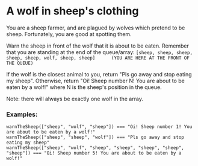 # A wolf in sheep's clothing

You are a sheep farmer, and are plagued by wolves which pretend to be sheep. Fortunately, you are good at spotting them.

Warn the sheep in front of the wolf that it is about to be eaten. Remember that you are standing at the end of the queue/array:
`[sheep, sheep, sheep, sheep, sheep, wolf, sheep, sheep]      (YOU ARE HERE AT THE FRONT OF THE QUEUE)`

If the wolf is the closest animal to you, return "Pls go away and stop eating my sheep".
Otherwise, return "Oi! Sheep number N! You are about to be eaten by a wolf!" where N is the sheep's position in the queue.

Note: there will always be exactly one wolf in the array.

### Examples:
```
warnTheSheep(["sheep", "wolf", "sheep"]) === "Oi! Sheep number 1! You are about to be eaten by a wolf!"
warnTheSheep(["sheep", "sheep", "wolf"]) === "Pls go away and stop eating my sheep"
warnTheSheep(["sheep", "wolf", "sheep", "sheep", "sheep", "sheep", "sheep"]) === "Oi! Sheep number 5! You are about to be eaten by a wolf!"
```